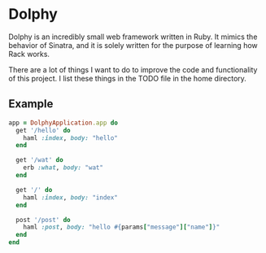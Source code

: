 # Dolphy
Dolphy is an incredibly small web framework written in Ruby. It mimics the
behavior of Sinatra, and it is solely written for the purpose of learning how
Rack works.

There are a lot of things I want to do to improve the code and functionality of
this project. I list these things in the TODO file in the home directory.

## Example
```ruby
app = DolphyApplication.app do
  get '/hello' do
    haml :index, body: "hello"
  end

  get '/wat' do
    erb :what, body: "wat"
  end

  get '/' do
    haml :index, body: "index"
  end

  post '/post' do
    haml :post, body: "hello #{params["message"]["name"]}"
  end
end
```
